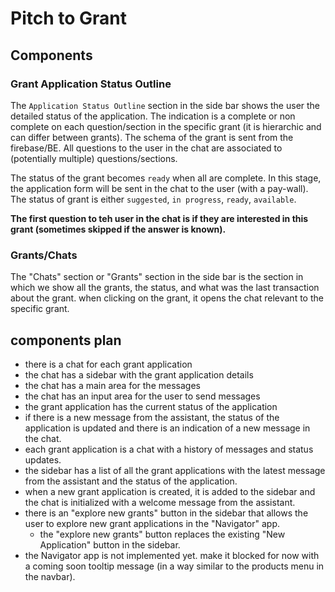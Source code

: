 # Pitch to Grant

## Components

### Grant Application Status Outline

The `Application Status Outline` section in the side bar shows the user the detailed status of the application.
The indication is a complete or non complete on each question/section in the specific grant (it is hierarchic and can differ between grants). The schema of the grant is sent from the firebase/BE.
All questions to the user in the chat are associated to (potentially multiple) questions/sections.

The status of the grant becomes `ready` when all are complete. In this stage, the application form will be sent in the chat to the user (with a pay-wall). The status of grant is either `suggested`, `in progress`, `ready`, `available`.

**The first question to teh user in the chat is if they are interested in this grant (sometimes skipped if the answer is known).**

### Grants/Chats

The "Chats" section or "Grants" section in the side bar is the section in which we show all the grants, the status, and what was the last transaction about the grant. when clicking on the grant, it opens the chat relevant to the specific grant.


## components plan

- there is a chat for each grant application
- the chat has a sidebar with the grant application details
- the chat has a main area for the messages
- the chat has an input area for the user to send messages
- the grant application has the current status of the application
- if there is a new message from the assistant, the status of the application is updated and there is an indication of a new message in the chat.
- each grant application is a chat with a history of messages and status updates.
- the sidebar has a list of all the grant applications with the latest message from the assistant and the status of the application.
- when a new grant application is created, it is added to the sidebar and the chat is initialized with a welcome message from the assistant.
- there is an "explore new grants" button in the sidebar that allows the user to explore new grant applications in the "Navigator" app.
    - the "explore new grants" button replaces the existing "New Application" button in the sidebar.
- the Navigator app is not implemented yet. make it blocked for now with a coming soon tooltip message (in a way similar to the products menu in the navbar).
